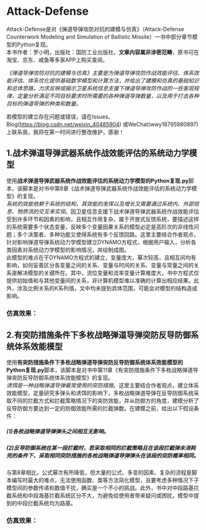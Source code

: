 # Attack-Defense
Attack-Defense是对《弹道导弹攻防对抗的建模与仿真》（Attack-Defense Counterwork Modeling and Simulation of Ballistic Missile）一书中部分章节模型的Python复现。<br>
本书作者：罗小明，出版社：国防工业出版社，**文章内容属非涉密范畴**，原书可在淘宝、京东、咸鱼等多家APP上购买查阅。<br>

*《弹道导弹攻防对抗的建模与仿真》主要是为弹道导弹攻防作战效能评估、体系效能评估、体系优化提供基础数学模型和计算方法，并给出了建模和仿真的基础知识和总体思路，力求反映或揭示卫星系统信息支援下弹道导弹攻防作战的一些客观规律，定量分析满足不同目标要求时所需要的各种弹道导弹数量，以及用于打击各种目标的弹道导弹的种类和数量。*<br>

若模型的建立存在问题或错误，请在Issues、 Blog(https://blog.csdn.net/weixin_40485904) 或WeChat(wwy18795980897) 上联系我，我将在第一时间进行整改维护，感谢！<br>
## 1.战术弹道导弹武器系统作战效能评估的系统动力学模型
使用**战术弹道导弹武器系统作战效能评估的系统动力学模型的Python复现.py**脚本，该脚本是对书中第8章《战术弹道导弹武器系统作战效能评估的系统动力学模型》的复现。<br>
*系统的效能依赖于系统的结构，其效能的发挥以及增长又需要通过系统内、外部信息、物质流的交互来实现*。因卫星信息支援下战术弹道导弹武器系统作战效能评估受到许多环节和因素的影响，且相互作用复杂，属于开放式反馈系统，要描述这样的系统需要多个状态变量，反映多个变量因果关系的模型必定是高阶次的非线性问题；多个决策者、多种功能又使得系统有多个反馈回路。这里主要结合作者观点，针对影响弹道导弹系统动力学模型建立DYNAMO方程式，根据用户输入，分析各类因素对系统动力学模型的影响情况，并绘制成图。<br>
此模型的难点在于DYNAMO方程式的建立，变量庞大，幂次较高，且相互间均有影响，如何妥善区分各变量之间的关系、变量与时间的关系、变量与常量之间的关系是解决模型的关键所在。其中，流位变量和流率变量计算难度大，书中方程式仅提供初始值和与其他变量间的关系，非计算机模型难以准确的计算出相应结果。此外，涉及比例关系的K系列值，文中均未提到具体范围，可能会对模型的结构造成影响。<br>
### 仿真效果：<br>

## 2.有突防措施条件下多枚战略弹道导弹突防反导防御系统体系效能模型
使用**有突防措施条件下多枚战略弹道导弹突防反导防御系统体系效能模型的Python复现.py**脚本，该脚本是对书中第11章《有突防措施条件下多枚战略弹道导弹突防反导防御系统体系效能模型》的复现。<br>
*诱饵是一种战略弹道导弹最常使用的突防措施*。这里主要结合作者观点，建立体系效能模型，定量研究多弹头和诱饵的影响下，多枚战略弹道导弹在反导防御系统采取不同的拦截方式和拦截策略情况下的突防效能，并从防御方的角度，建模分析了反导防御方要达到一定的防御效能所需的拦截弹数。在建模之前，给出以下假设条件：<br>
##### (1)各枚战略弹道导弹弹头之间相互无影响。<br>
##### (2)反导防御系统在某一段拦截时，若采取相同的拦截策略且在该段拦截弹未消耗完的条件下，采取相同突防措施的各枚战略弹道导弹弹头在该段的突防概率相同。<br>
与第8章相比，公式幂次有所降低，但大量的公式、多变的因素、复杂的流程是脚本编写时最大的难点，无法使用函数、类等方法简化模型，且要考虑多种情况下子模型间的参数传递和数值干扰，确实是一个不小的挑战。此外，书中对中段路基拦截系统和中段海基拦截系统区分不大，为避免给使用者带来疑问或困扰，模型中提到的中段拦截系统均为路基。<br>
### 仿真效果：<br>

